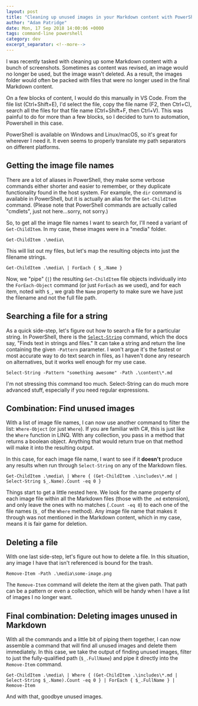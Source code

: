 ```yaml
---
layout: post
title: "Cleaning up unused images in your Markdown content with PowerShell"
author: "Adam Patridge"
date: Mon, 17 Sep 2018 14:00:06 +0000
tags: command-line powershell
category: dev
excerpt_separator: <!--more-->
---
```


I was recently tasked with cleaning up some Markdown content with a bunch of screenshots. Sometimes as content was revised, an image would no longer be used, but the image wasn't deleted. As a result, the images folder would often be packed with files that were no longer used in the final Markdown content.

On a few blocks of content, I would do this manually in VS Code. From the file list (Ctrl+Shift+E), I'd select the file, copy the file name (F2, then Ctrl+C), search all the files for that file name (Ctrl+Shift+F, then Ctrl+V). This was painful to do for more than a few blocks, so I decided to turn to automation, Powershell in this case.

PowerShell is available on Windows and Linux/macOS, so it's great for wherever I need it. It even seems to properly translate my path separators on different platforms.

<!--more-->

## Getting the image file names

There are a lot of aliases in PowerShell, they make some verbose commands either shorter and easier to remember, or they duplicate functionality found in the host system. For example, the `dir` command is available in PowerShell, but it is actually an alias for the `Get-ChildItem` command. (Please note that PowerShell commands are actually called "cmdlets", just not here…sorry, not sorry.)

So, to get all the image file names I want to search for, I'll need a variant of `Get-ChildItem`. In my case, these images were in a "media" folder.

<!-- language: powershell -->

    Get-ChildItem .\media\

This will list out my files, but let's map the resulting objects into just the filename strings.

<!-- language: powershell -->

    Get-ChildItem .\media\ | ForEach { $_.Name }

Now, we "pipe" (`|`) the resulting `Get-ChildItem` file objects individually into the `ForEach-Object` command (or just `ForEach` as we used), and for each item, noted with `$_`, we grab the `Name` property to make sure we have just the filename and not the full file path.

## Searching a file for a string

As a quick side-step, let's figure out how to search a file for a particular string. In PowerShell, there is the [`Select-String`](https://docs.microsoft.com/en-us/powershell/module/microsoft.powershell.utility/select-string?view=powershell-6) command, which the docs say, "Finds text in strings and files."  It can take a string and return the line containing the given `-Pattern` parameter. I won't argue it's the fastest or most accurate way to do text search in files, as I haven't done any research on alternatives, but it works well enough for my use case.

<!-- language: powershell -->

    Select-String -Pattern "something awesome" -Path .\content\*.md

I'm not stressing this command too much. Select-String can do much more advanced stuff, especially if you need regular expressions.

## Combination: Find unused images

With a list of image file names, I can now use another command to filter the list: `Where-Object` (or just `Where`). If you are familiar with C#, this is just like the `Where` function in LINQ. WIth any collection, you pass in a method that returns a boolean object. Anything that would return true on that method will make it into the resulting output.

In this case, for each image file name, I want to see if it **doesn't** produce any results when run through `Select-String` on any of the Markdown files.

<!-- language: powershell -->

    Get-ChildItem .\media\ | Where { (Get-ChildItem .\includes\*.md | Select-String $_.Name).Count -eq 0 }

Things start to get a little nested here. We look for the name property of each image file within all the Markdown files (those with the `.md` extension), and only leave the ones with no matches (`.Count -eq 0`) to each one of the file names (`$_` of the `Where` method). Any image file name that makes it through was not mentioned in the Markdown content, which in my case, means it is fair game for deletion.

## Deleting a file

With one last side-step, let's figure out how to delete a file. In this situation, any image I have that isn't referenced is bound for the trash.

<!-- language: powershell -->

    Remove-Item -Path .\media\some-image.png

The `Remove-Item` command will delete the item at the given path. That path can be a pattern or even a collection, which will be handy when I have a list of images I no longer want. 

## Final combination: Deleting images unused in Markdown

With all the commands and a little bit of piping them together, I can now assemble a command that will find all unused images and delete them immediately. In this case, we take the output of finding unused images, filter to just the fully-qualified path (`$_.FullName`) and pipe it directly into the `Remove-Item` command.

<!-- language: powershell -->

    Get-ChildItem .\media\ | Where { (Get-ChildItem .\includes\*.md | Select-String $_.Name).Count -eq 0 } | ForEach { $_.FullName } | Remove-Item

And with that, goodbye unused images.
